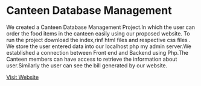 # Canteen Database Management 
We created a Canteen Database Management Project.In which the user can order the food items in the canteen easily using our proposed website.
To run the project download the index,rinf html files and respective css files .
We store the user entered data into our localhost php my admin server.We established a connection between
Front end and Backend using Php.The Canteen members can have access to retrieve the information
about user.Similarly the user can see the bill generated by our website.

[Visit Website](https://venkatrahul2003.github.io/Canteen-Database-Management/)
